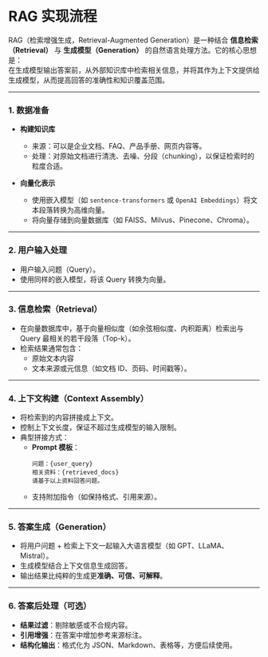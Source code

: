 # RAG 实现流程

RAG（检索增强生成，Retrieval-Augmented Generation）是一种结合 **信息检索（Retrieval）** 与 **生成模型（Generation）** 的自然语言处理方法。它的核心思想是：  
在生成模型输出答案前，从外部知识库中检索相关信息，并将其作为上下文提供给生成模型，从而提高回答的准确性和知识覆盖范围。

---

### 1. 数据准备
- **构建知识库**  
  - 来源：可以是企业文档、FAQ、产品手册、网页内容等。  
  - 处理：对原始文档进行清洗、去噪、分段（chunking），以保证检索时的粒度合适。  

- **向量化表示**  
  - 使用嵌入模型（如 `sentence-transformers` 或 `OpenAI Embeddings`）将文本段落转换为高维向量。  
  - 将向量存储到向量数据库（如 FAISS、Milvus、Pinecone、Chroma）。  

---

### 2. 用户输入处理
- 用户输入问题（Query）。  
- 使用同样的嵌入模型，将该 Query 转换为向量。  

---

### 3. 信息检索（Retrieval）
- 在向量数据库中，基于向量相似度（如余弦相似度、内积距离）检索出与 Query 最相关的若干段落（Top-k）。  
- 检索结果通常包含：  
  - 原始文本内容  
  - 文本来源或元信息（如文档 ID、页码、时间戳等）。  

---

### 4. 上下文构建（Context Assembly）
- 将检索到的内容拼接成上下文。  
- 控制上下文长度，保证不超过生成模型的输入限制。  
- 典型拼接方式：  
  - **Prompt 模板**：  
    ```
    问题：{user_query}
    相关资料：{retrieved_docs}
    请基于以上资料回答问题。
    ```
  - 支持附加指令（如保持格式、引用来源）。  

---

### 5. 答案生成（Generation）
- 将用户问题 + 检索上下文一起输入大语言模型（如 GPT、LLaMA、Mistral）。  
- 生成模型结合上下文信息生成回答。  
- 输出结果比纯粹的生成更**准确、可信、可解释**。  

---

### 6. 答案后处理（可选）
- **结果过滤**：剔除敏感或不合规内容。  
- **引用增强**：在答案中增加参考来源标注。  
- **结构化输出**：格式化为 JSON、Markdown、表格等，方便后续使用。  

